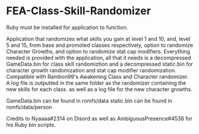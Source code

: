 # FEA-Class-Skill-Randomizer

Ruby must be installed for application to function.

Application that randomizes what skills you gain at level 1 and 10, and, level 5 and 15, from base and promoted classes respectively, option to randomize Character Growths, and option to randomize stat cap modifiers. Everything needed is provided with the application, all that it needs is a decompressed GameData.bin for class skill randomiztion and a decompressed static.bin for character growth randomization and stat cap modifier randomization. Compatible with Rambon99's Awakening Class and Character randomizer. A log file is outputted in the same folder as the randomizer containing the new skills for each class. as well as a log file for the new character growths.

GameData.bin can be found in romfs/data
static.bin can be found in romfs/data/person

Credits to Nyaaaa#2314 on Disord as well as AmbiguousPresence#4536 for his Ruby bin scripts.
